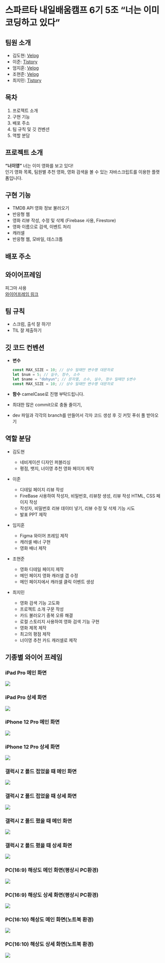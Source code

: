 # 스파르타 내일배움캠프 6기 5조 “너는 이미 코딩하고 있다”

## 팀원 소개

- 김도현: [Velog](https://velog.io/@hot5667/posts)
- 이준: [Tistory](https://www.tistory.com/member/blog)
- 엄지훈: [Velog](https://velog.io/@djawlgns0924/posts)
- 조현준: [Velog](https://velog.io/@johj703/posts)
- 최지민: [Tistory](https://choijming21.tistory.com)

## 목차

1. 프로젝트 소개
2. 구현 기능
3. 배포 주소
4. 팀 규칙 및 깃 컨벤션
5. 역할 분담

## 프로젝트 소개

**“너이영”** 너는 이미 영화를 보고 있다!  
인기 영화 목록, 팀원별 추천 영화, 영화 검색을 볼 수 있는 자바스크립트를 이용한 플랫폼입니다.

## 구현 기능

- TMDB API 영화 정보 불러오기
- 반응형 웹
- 영화 리뷰 작성, 수정 및 삭제 (Firebase 사용, Firestore)
- 영화 이름으로 검색, 이벤트 처리
- 캐러셀
- 반응형 웹, 모바일, 데스크톱

## 배포 주소

## 와이어프레임

피그마 사용  
[와이어프레임 링크](https://www.figma.com/design/VUlsHs7mn6qfRHtk1qZ0ht/Untitled?node-id=0-1&t=U7HTrdgbZVIiVZNV-1)

## 팀 규칙

- 스크럼, 출석 잘 하기!
- TIL 잘 제출하기

## 깃 코드 컨벤션

- **변수**
  ```javascript
  const MAX_SIZE = 10; // 상수 일때만 변수명 대문자로
  let $num = 5; // 실수, 정수, 소수
  let $name = "dohyun"; // 문자열, 소수, 실수, 정수 일때만 $변수
  const MAX_SIZE = 10; // 상수 일때만 변수명 대문자로

- **함수**
  camelCase로 진행 부탁드립니다.

- 최대한 많은 commit으로 충돌 줄이기, 
- dev 파일과 각각의 branch를 만들어서 각자 코드 생성 후
  깃 커밋 푸쉬 풀 받아오기

## 역할 분담
  - 김도현
      - 네비게이션 디자인 퍼블리싱
      - 평점, 뱃지, 너이영 추천 영화 페이지 제작

  - 이준
      - 디테일 페이지 리뷰 작성
      - FireBase 사용하여 작성자, 비밀번호, 리뷰창 생성, 리뷰 작성 HTML, CSS 페이지 작성
      - 작성자, 비밀번호 리뷰 데이터 넣기, 리뷰 수정 및 삭제 기능 시도
      - 발표 PPT 제작

  - 임지훈
      - Figma 와이어 프레임 제작
      - 캐러셀 배너 구현
      - 영화 배너 제작

  - 조현준
      - 영화 디테일 페이지 제작
      - 메인 페이지 영화 캐러셀 갭 수정
      - 메인 페이지에서 캐러셀 클릭 이벤트 생성

  - 최지민
      - 영화 검색 기능 고도화
      - 프로젝트 소개 구문 작성
      - 카드 불러오기 중복 오류 해결
      - 로컬 스토리지 사용하여 영화 검색 기능 구현
      - 영화 제목 제작
      - 최고의 평점 제작
      - 너이영 추천 카드 캐러셀로 제작


## 기종별 와이어 프레임

### iPad Pro 메인 화면
<img src="https://velog.velcdn.com/images/johj703/post/7f392caa-0f2b-4196-a2e4-c9d0d44b12f4/image.png" />

### iPad Pro 상세 화면
<img src="https://velog.velcdn.com/images/johj703/post/e658a6b4-71b1-4325-b66c-9777c8f57e5b/image.png" />

### iPhone 12 Pro 메인 화면
<img src="https://velog.velcdn.com/images/johj703/post/d92b2d91-fa26-49ef-ba14-8e238d440301/image.png" />

### iPhone 12 Pro 상세 화면
<img src="https://velog.velcdn.com/images/johj703/post/f6968d89-e282-41fe-b474-27b2eac3beb0/image.png" />

### 갤럭시 Z 폴드 접었을 때 메인 화면
<img src="https://velog.velcdn.com/images/johj703/post/b9966846-ce63-4de8-a6a1-82b8b4450db4/image.png" />

### 갤럭시 Z 폴드 접었을 때 상세 화면
<img src="https://velog.velcdn.com/images/johj703/post/64ab3161-cc15-4dc4-be82-09ebc5546337/image.png" />

### 갤럭시 Z 폴드 폈을 때 메인 화면
<img src="https://velog.velcdn.com/images/johj703/post/25f96896-91dc-4230-95f8-1937266d1b19/image.png" />

### 갤럭시 Z 폴드 폈을 때 상세 화면
<img src="https://velog.velcdn.com/images/johj703/post/b78bc7ef-fc88-4b1b-8528-5ad42db9910a/image.png" />

### PC(16:9) 해상도 메인 화면(평상시 PC환경)
<img src="https://velog.velcdn.com/images/johj703/post/6079dedb-634a-4f6c-888f-b4f29031d071/image.png" />

### PC(16:9) 해상도 상세 화면(평상시 PC환경)
<img src="https://velog.velcdn.com/images/johj703/post/83049853-9fe7-4166-925c-73727dfbd4e4/image.png" />

### PC(16:10) 해상도 메인 화면(노트북 환경)
<img src="https://velog.velcdn.com/images/johj703/post/9ad77493-3983-45af-ab80-0aa2017be4a2/image.png" />

### PC(16:10) 해상도 상세 화면(노트북 환경)
<img src="https://velog.velcdn.com/images/johj703/post/cd61e055-808c-4e3b-8678-0988491b7d24/image.png" />
